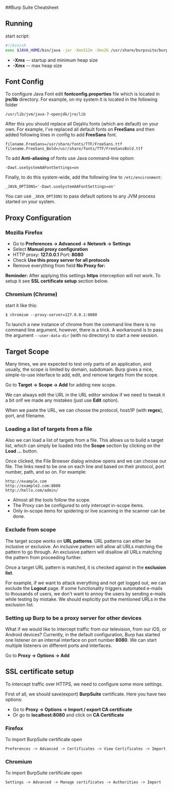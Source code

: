 ##Burp Suite Cheatsheet

## Running

start script:

```sh
#!/bin/sh
exec $JAVA_HOME/bin/java -jar -Xms512m -Xmx2G /usr/share/burpsuite/burpsuite.jar $@
```

  * **-Xms** -- startup and minimum heap size
  * **-Xmx** -- max heap size

## Font Config

To configure Java Font edit **fontconfig.properties** file which
is located in **jre/lib** directory. For example, on my system
it is located in the following folder

```
/usr/lib/jvm/java-7-openjdk/jre/lib
```

After this you should replace all DejaVu fonts (which are default)
on your own. For example, I've replaced all default fonts on
**FreeSans** and then added following lines in config to add 
**FreeSans** font.

```
filename.FreeSans=/usr/share/fonts/TTF/FreeSans.ttf
filename.FreeSans_Bold=/usr/share/fonts/TTF/FreeSansBold.ttf
```
To add **Anti-aliasing** of fonts use Java command-line option:

```
-Dawt.useSystemAAFontSettings=on
```

Finally, to do this system-wide, add the following line to 
`/etc/environment`:

```
_JAVA_OPTIONS='-Dawt.useSystemAAFontSettings=on'
```

You can use `_JAVA_OPTIONS` to pass default options to any JVM process 
started on your system.

## Proxy Configuration

### Mozilla Firefox

  * Go to **Preferences -> Advanced -> Network -> Settings**
  * Select **Manual proxy configuration**
  * HTTP proxy: **127.0.0.1** Port: **8080** 
  * Check **Use this proxy server for all protocols**
  * Remove everything from field **No Proxy for:**

**Reminder:** After applying this settings **https** interception 
will not work. To setup it see **SSL certificate setup** section 
below.

### Chromium (Chrome)

start it like this:

```
$ chromium --proxy-server=127.0.0.1:8080
```

To launch a new instance of chrome from the command line 
there is no command line argument, however, there is a trick. 
A workaround is to pass the argument `--user-data-dir` 
(with no directory) to start a new session.

## Target Scope

Many times, we are expected to test only parts of an application,
and usually, the scope is limited by domain, subdomain. Burp gives a 
nice, simple-to-use interface to add, edit, and remove targets
from the scope.

Go to **Target -> Scope -> Add** for adding new scope.

We can always edit the URL in the URL editor window if we need to 
tweak it a bit orif we made any mistakes (just use **Edit** option).

When we paste the URL, we can choose the protocol, host/IP 
(with **regex**), port, and filename.

### Loading a list of targets from a file

Also we can load a list of targets from a file. This allows us to 
build a target list, which can simply be loaded into the **Scope** 
section by clicking on the **Load ...** button.

Once clicked, the File Browser dialog window opens and we can choose 
our file. The links need to be one on each line and based on their 
protocol, port number, path, and so on. For example:

```
http://example.com
http://example2.com:8080
http://hello.com/admin/
```

  * Almost all the tools follow the scope. 
  * The Proxy can be configured to only intercept in-scope items.
  * Only in-scope items for spidering or live scanning in the 
  scanner can be done.

### Exclude from scope

The target scope works on **URL patterns**. URL patterns can either 
be inclusive or exclusive. An inclusive pattern will allow all URLs 
matching the pattern to go through. An exclusive pattern will 
disallow all URLs matching the pattern from proceeding further.

Once a target URL pattern is matched, it is checked against in the 
**exclusion list**.

For example, if we want to attack everything and not get logged out, 
we can exclude the **Logout** page. If some functionality triggers 
automated e-mails to thousands of users, we don't want to annoy the 
users by sending e-mails while testing by mistake. We should 
explicitly put the mentioned URLs in the exclusion list.

### Setting up Burp to be a proxy server for other devices

What if we would like to intercept traffic from our television, 
from our iOS, or Android devices? Currently, in the default 
configuration, Burp has started one listener on an internal 
interface on port number **8080**. We can start multiple listeners on 
different ports and interfaces.

Go to **Proxy -> Options -> Add**

## SSL certificate setup

To intercept traffic over HTTPS, we need to configure some more 
settings. 

First of all, we should save(export) **BurpSuite** certificate.
Here you have two options:

  * Go to **Proxy -> Options -> Import / export CA certificate**
  * Or go to **localhost:8080** and click on **CA Certificate**

### Firefox

To import BurpSuite certificate open 

```
Preferences -> Advanced -> Certificates -> View Certificates -> Import
```

### Chromium

To import BurpSuite certificate open 

```
Settings -> Advanced -> Manage certificates -> Authorities -> Import
```



